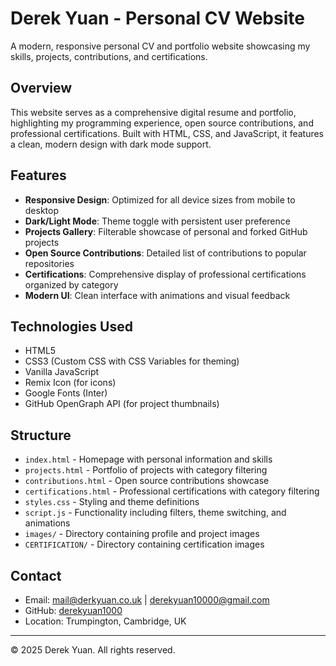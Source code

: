 # Derek Yuan - Personal CV Website

A modern, responsive personal CV and portfolio website showcasing my skills, projects, contributions, and certifications.

## Overview

This website serves as a comprehensive digital resume and portfolio, highlighting my programming experience, open source contributions, and professional certifications. Built with HTML, CSS, and JavaScript, it features a clean, modern design with dark mode support.

## Features

- **Responsive Design**: Optimized for all device sizes from mobile to desktop
- **Dark/Light Mode**: Theme toggle with persistent user preference
- **Projects Gallery**: Filterable showcase of personal and forked GitHub projects
- **Open Source Contributions**: Detailed list of contributions to popular repositories
- **Certifications**: Comprehensive display of professional certifications organized by category
- **Modern UI**: Clean interface with animations and visual feedback

## Technologies Used

- HTML5
- CSS3 (Custom CSS with CSS Variables for theming)
- Vanilla JavaScript
- Remix Icon (for icons)
- Google Fonts (Inter)
- GitHub OpenGraph API (for project thumbnails)

## Structure

- `index.html` - Homepage with personal information and skills
- `projects.html` - Portfolio of projects with category filtering
- `contributions.html` - Open source contributions showcase
- `certifications.html` - Professional certifications with category filtering
- `styles.css` - Styling and theme definitions
- `script.js` - Functionality including filters, theme switching, and animations
- `images/` - Directory containing profile and project images
- `CERTIFICATION/` - Directory containing certification images

## Contact

- Email: mail@derkyuan.co.uk | derekyuan10000@gmail.com
- GitHub: [derekyuan1000](https://github.com/derekyuan1000)
- Location: Trumpington, Cambridge, UK

---

© 2025 Derek Yuan. All rights reserved.